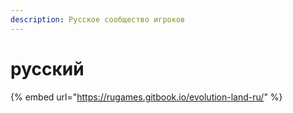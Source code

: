 ```yaml
---
description: Русское сообщество игроков
---
```


# русский

{% embed url="https://rugames.gitbook.io/evolution-land-ru/" %}

